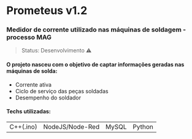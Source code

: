 <h1>Prometeus v1.2</h1>
<h3>Medidor de corrente utilizado nas máquinas de soldagem - processo MAG</h3>

>Status: Desenvolvimento ⚠️

<h4>O projeto nasceu com o objetivo de captar informações geradas nas máquinas de solda:</h4>

<ul>
    <li>Corrente ativa</li>
    <li>Ciclo de serviço das peças soldadas</li>
    <li>Desempenho do soldador</li>
</ul>

<h4>Techs utilizadas:</h4>

<table>
    <tr>
        <td>C++(.ino)</td>
        <td>NodeJS/Node-Red</td>
        <td>MySQL</td>
        <td>Python</td>
</table>